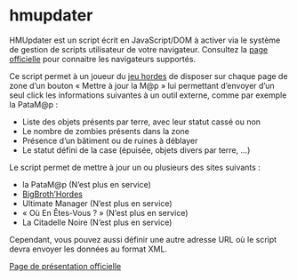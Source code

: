 hmupdater
=========

HMUpdater est un script écrit en JavaScript/DOM à activer via le système de gestion de scripts utilisateur de votre navigateur.
Consultez la [page officielle](http://dev.webnaute.net/Applications/HMUpdater/) pour connaitre les navigateurs supportés.

Ce script permet à un joueur du [jeu hordes](http://www.hordes.fr/) de disposer sur chaque page de zone d’un bouton « Mettre à jour la M@p » lui permettant d’envoyer d’un seul click les informations suivantes à un outil externe, comme par exemple la PataM@p :

 - Liste des objets présents par terre, avec leur statut cassé ou non
 - Le nombre de zombies présents dans la zone
 - Présence d’un bâtiment ou de ruines à déblayer
 - Le statut défini de la case (épuisée, objets divers par terre, …)

Le script permet de mettre à jour un ou plusieurs des sites suivants :

 - la PataM@p  (N’est plus en service)
 - [BigBroth’Hordes](http://bbh.fred26.fr/)
 - Ultimate Manager (N’est plus en service)
 - « Où En Êtes-Vous ? » (N’est plus en service)
 - La Citadelle Noire (N’est plus en service)

Cependant, vous pouvez aussi définir une autre adresse URL où le script devra envoyer les données au format XML.

[Page de présentation officielle](http://dev.webnaute.net/Applications/HMUpdater/)

